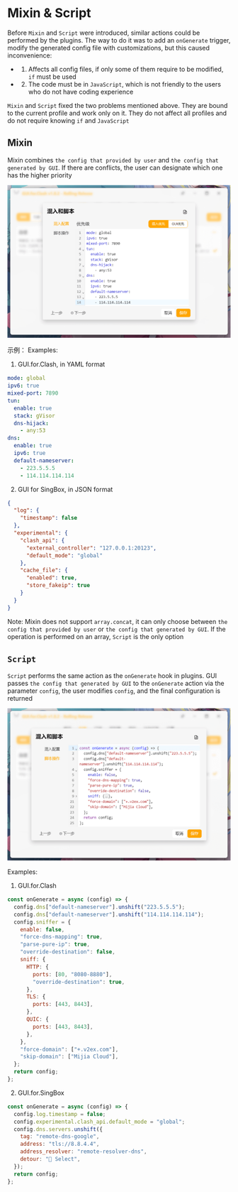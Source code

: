 # Mixin & Script

Before `Mixin` and `Script` were introduced, similar actions could be performed by the plugins. The way to do it was to add an `onGenerate` trigger, modify the generated config file with customizations, but this caused inconvenience:

- 1. Affects all config files, if only some of them require to be modified, `if` must be used

- 2. The code must be in `JavaScript`, which is not friendly to the users who do not have coding experience

`Mixin` and `Script` fixed the two problems mentioned above. They are bound to the current profile and work only on it. They do not affect all profiles and do not require knowing `if` and `JavaScript`

## Mixin

Mixin combines `the config that provided by user` and `the config that generated by GUI`. If there are conflicts, the user can designate which one has the higher priority

![](/zh/resources/guide/601_mixin.png)

示例：
Examples:

1. GUI.for.Clash, in YAML format

```yaml
mode: global
ipv6: true
mixed-port: 7890
tun:
  enable: true
  stack: gVisor
  dns-hijack:
    - any:53
dns:
  enable: true
  ipv6: true
  default-nameserver:
    - 223.5.5.5
    - 114.114.114.114
```

2. GUI for SingBox, in JSON format

```json
{
  "log": {
    "timestamp": false
  },
  "experimental": {
    "clash_api": {
      "external_controller": "127.0.0.1:20123",
      "default_mode": "global"
    },
    "cache_file": {
      "enabled": true,
      "store_fakeip": true
    }
  }
}
```

Note: Mixin does not support `array.concat`, it can only choose between `the config that provided by user` or `the config that generated by GUI`. If the operation is performed on an array, `Script` is the only option

## `Script`

`Script` performs the same action as the `onGenerate` hook in plugins. GUI passes `the config that generated by GUI` to the `onGenerate` action via the parameter `config`, the user modifies `config`, and the final configuration is returned

![](/zh/resources/guide/602_script.png)

Examples:

1. GUI.for.Clash

```javascript
const onGenerate = async (config) => {
  config.dns["default-nameserver"].unshift("223.5.5.5");
  config.dns["default-nameserver"].unshift("114.114.114.114");
  config.sniffer = {
    enable: false,
    "force-dns-mapping": true,
    "parse-pure-ip": true,
    "override-destination": false,
    sniff: {
      HTTP: {
        ports: [80, "8080-8880"],
        "override-destination": true,
      },
      TLS: {
        ports: [443, 8443],
      },
      QUIC: {
        ports: [443, 8443],
      },
    },
    "force-domain": ["+.v2ex.com"],
    "skip-domain": ["Mijia Cloud"],
  };
  return config;
};
```

2. GUI.for.SingBox

```javascript
const onGenerate = async (config) => {
  config.log.timestamp = false;
  config.experimental.clash_api.default_mode = "global";
  config.dns.servers.unshift({
    tag: "remote-dns-google",
    address: "tls://8.8.4.4",
    address_resolver: "remote-resolver-dns",
    detour: "🚀 Select",
  });
  return config;
};
```
